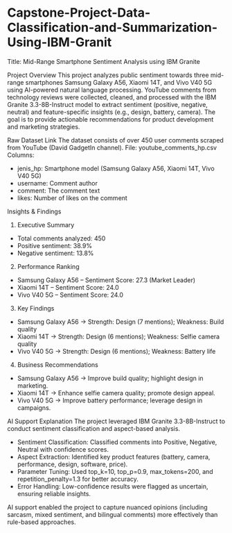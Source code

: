 # Capstone-Project-Data-Classification-and-Summarization-Using-IBM-Granit

Title: Mid-Range Smartphone Sentiment Analysis using IBM Granite

Project Overview
This project analyzes public sentiment towards three mid-range smartphones Samsung Galaxy A56, Xiaomi 14T, and Vivo V40 5G  using AI-powered natural language processing. YouTube comments from technology reviews were collected, cleaned, and processed with the IBM Granite 3.3-8B-Instruct model to extract sentiment (positive, negative, neutral) and feature-specific insights (e.g., design, battery, camera). The goal is to provide actionable recommendations for product development and marketing strategies.

Raw Dataset Link
The dataset consists of over 450 user comments scraped from YouTube (David GadgetIn channel).
File: youtube_comments_hp.csv
Columns:
- jenis_hp: Smartphone model (Samsung Galaxy A56, Xiaomi 14T, Vivo V40 5G)
- username: Comment author
- comment: The comment text
- likes: Number of likes on the comment

Insights & Findings
1. Executive Summary
- Total comments analyzed: 450
- Positive sentiment: 38.9%
- Negative sentiment: 13.8%

2. Performance Ranking
- Samsung Galaxy A56 – Sentiment Score: 27.3 (Market Leader)
- Xiaomi 14T – Sentiment Score: 24.0
- Vivo V40 5G – Sentiment Score: 24.0

3. Key Findings
- Samsung Galaxy A56 → Strength: Design (7 mentions); Weakness: Build quality
- Xiaomi 14T → Strength: Design (6 mentions); Weakness: Selfie camera quality
- Vivo V40 5G → Strength: Design (6 mentions); Weakness: Battery life

4. Business Recommendations
- Samsung Galaxy A56 → Improve build quality; highlight design in marketing.
- Xiaomi 14T → Enhance selfie camera quality; promote design appeal.
- Vivo V40 5G → Improve battery performance; leverage design in campaigns.

AI Support Explanation
The project leveraged IBM Granite 3.3-8B-Instruct to conduct sentiment classification and aspect-based analysis.
- Sentiment Classification: Classified comments into Positive, Negative, Neutral with confidence scores.
- Aspect Extraction: Identified key product features (battery, camera, performance, design, software, price).
- Parameter Tuning: Used top_k=10, top_p=0.9, max_tokens=200, and repetition_penalty=1.3 for better accuracy.
- Error Handling: Low-confidence results were flagged as uncertain, ensuring reliable insights.

AI support enabled the project to capture nuanced opinions (including sarcasm, mixed sentiment, and bilingual comments) more effectively than rule-based approaches.
